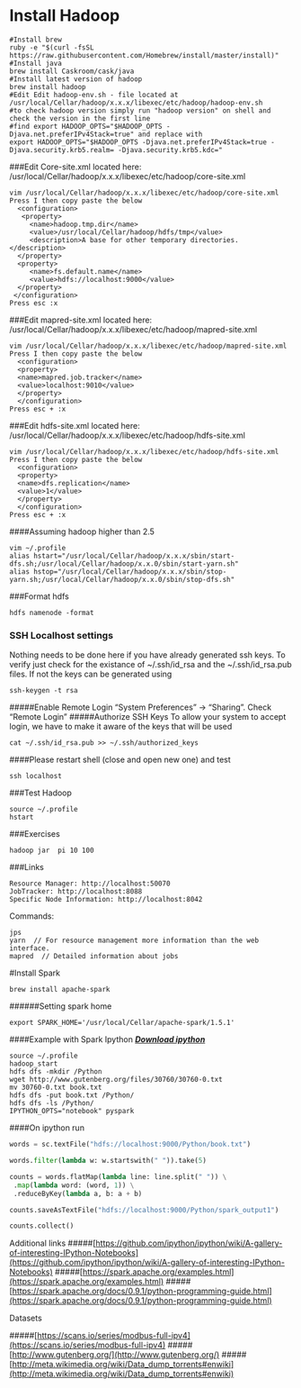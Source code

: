# Install Hadoop

````shell
#Install brew
ruby -e "$(curl -fsSL https://raw.githubusercontent.com/Homebrew/install/master/install)"
#Install java
brew install Caskroom/cask/java
#Install latest version of hadoop
brew install hadoop
#Edit Edit hadoop-env.sh - file located at /usr/local/Cellar/hadoop/x.x.x/libexec/etc/hadoop/hadoop-env.sh
#to check hadoop version simply run "hadoop version" on shell and check the version in the first line
#find export HADOOP_OPTS="$HADOOP_OPTS -Djava.net.preferIPv4Stack=true" and replace with
export HADOOP_OPTS="$HADOOP_OPTS -Djava.net.preferIPv4Stack=true -Djava.security.krb5.realm= -Djava.security.krb5.kdc="
````

###Edit Core-site.xml 
located here: /usr/local/Cellar/hadoop/x.x.x/libexec/etc/hadoop/core-site.xml 

````shell
vim /usr/local/Cellar/hadoop/x.x.x/libexec/etc/hadoop/core-site.xml
Press I then copy paste the below 
  <configuration>
   <property>
     <name>hadoop.tmp.dir</name>
     <value>/usr/local/Cellar/hadoop/hdfs/tmp</value>
     <description>A base for other temporary directories.</description>
  </property>
  <property>
     <name>fs.default.name</name>                                     
     <value>hdfs://localhost:9000</value>                             
  </property> 
 </configuration>
Press esc :x
````
###Edit mapred-site.xml
located here: /usr/local/Cellar/hadoop/x.x.x/libexec/etc/hadoop/mapred-site.xml

````shell
vim /usr/local/Cellar/hadoop/x.x.x/libexec/etc/hadoop/mapred-site.xml
Press I then copy paste the below
  <configuration>
  <property>
  <name>mapred.job.tracker</name>
  <value>localhost:9010</value>
  </property>
  </configuration>
Press esc + :x
````
###Edit hdfs-site.xml
located here: /usr/local/Cellar/hadoop/x.x.x/libexec/etc/hadoop/hdfs-site.xml
````shell
vim /usr/local/Cellar/hadoop/x.x.x/libexec/etc/hadoop/hdfs-site.xml
Press I then copy paste the below
  <configuration>
  <property>
  <name>dfs.replication</name>
  <value>1</value>
  </property>
  </configuration>
Press esc + :x 
````
####Assuming hadoop higher than 2.5 
```shell
vim ~/.profile 
alias hstart="/usr/local/Cellar/hadoop/x.x.x/sbin/start-dfs.sh;/usr/local/Cellar/hadoop/x.x.0/sbin/start-yarn.sh"
alias hstop="/usr/local/Cellar/hadoop/x.x.x/sbin/stop-yarn.sh;/usr/local/Cellar/hadoop/x.x.0/sbin/stop-dfs.sh"
````
###Format hdfs
```shell
hdfs namenode -format
````
### SSH Localhost settings
Nothing needs to be done here if you have already generated ssh keys. To verify just check for the existance of ~/.ssh/id_rsa and the ~/.ssh/id_rsa.pub files. If not the keys can be generated using
````shell
ssh-keygen -t rsa
````
#####Enable Remote Login
“System Preferences” -> “Sharing”. Check “Remote Login”
#####Authorize SSH Keys
To allow your system to accept login, we have to make it aware of the keys that will be used
````shell
cat ~/.ssh/id_rsa.pub >> ~/.ssh/authorized_keys
````

####Please restart shell (close and open new one) and test
```shell
ssh localhost
```

###Test Hadoop
```shell
source ~/.profile
hstart
```

###Exercises 
````shell
hadoop jar  pi 10 100
````
###Links 
````
Resource Manager: http://localhost:50070
JobTracker: http://localhost:8088
Specific Node Information: http://localhost:8042
````
Commands:
````
jps 
yarn  // For resource management more information than the web interface. 
mapred  // Detailed information about jobs
````

#Install Spark 
```shell
brew install apache-spark
````
######Setting spark home 
````
export SPARK_HOME='/usr/local/Cellar/apache-spark/1.5.1'
````

####Example with Spark Ipython
_**[Download ipython](http://continuum.io/downloads)**_

```shell
source ~/.profile
hadoop_start
hdfs dfs -mkdir /Python
wget http://www.gutenberg.org/files/30760/30760-0.txt
mv 30760-0.txt book.txt
hdfs dfs -put book.txt /Python/
hdfs dfs -ls /Python/
IPYTHON_OPTS="notebook" pyspark
````
####On ipython run 
````python
words = sc.textFile("hdfs://localhost:9000/Python/book.txt")

words.filter(lambda w: w.startswith(" ")).take(5)

counts = words.flatMap(lambda line: line.split(" ")) \
 .map(lambda word: (word, 1)) \
 .reduceByKey(lambda a, b: a + b)

counts.saveAsTextFile("hdfs://localhost:9000/Python/spark_output1")

counts.collect()
````
Additional links
#####[https://github.com/ipython/ipython/wiki/A-gallery-of-interesting-IPython-Notebooks](https://github.com/ipython/ipython/wiki/A-gallery-of-interesting-IPython-Notebooks)
#####[https://spark.apache.org/examples.html](https://spark.apache.org/examples.html)
#####[https://spark.apache.org/docs/0.9.1/python-programming-guide.html](https://spark.apache.org/docs/0.9.1/python-programming-guide.html)

Datasets

#####[https://scans.io/series/modbus-full-ipv4](https://scans.io/series/modbus-full-ipv4)
#####[http://www.gutenberg.org/](http://www.gutenberg.org/)
#####[http://meta.wikimedia.org/wiki/Data_dump_torrents#enwiki](http://meta.wikimedia.org/wiki/Data_dump_torrents#enwiki)



